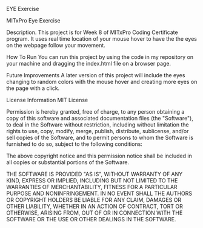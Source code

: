  EYE Exercise

MITxPro Eye Exercise


Description.
This project is for Week 8 of MITxPro Coding Certificate program. 
It uses real time location of your mouse hover to have the the eyes on the webpage follow your movement. 


How To Run
You can run this project by using the code in my repository on your machine and dragging the index.html file on a browser page.

Future Improvements
A later version of this project will include the eyes changing to random colors
with the mouse hover and creating more eyes on the page with a click.

License Information
MIT License

Permission is hereby granted, free of charge, to any person obtaining a copy of this software and associated documentation files (the "Software"), to deal in the Software without restriction, including without limitation the rights to use, copy, modify, merge, publish, distribute, sublicense, and/or sell copies of the Software, and to permit persons to whom the Software is furnished to do so, subject to the following conditions:

The above copyright notice and this permission notice shall be included in all copies or substantial portions of the Software.

THE SOFTWARE IS PROVIDED "AS IS", WITHOUT WARRANTY OF ANY KIND, EXPRESS OR IMPLIED, INCLUDING BUT NOT LIMITED TO THE WARRANTIES OF MERCHANTABILITY, FITNESS FOR A PARTICULAR PURPOSE AND NONINFRINGEMENT. IN NO EVENT SHALL THE AUTHORS OR COPYRIGHT HOLDERS BE LIABLE FOR ANY CLAIM, DAMAGES OR OTHER LIABILITY, WHETHER IN AN ACTION OF CONTRACT, TORT OR OTHERWISE, ARISING FROM, OUT OF OR IN CONNECTION WITH THE SOFTWARE OR THE USE OR OTHER DEALINGS IN THE SOFTWARE.